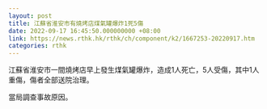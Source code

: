```yaml
---
layout: post
title: 江蘇省淮安市有燒烤店煤氣罐爆炸1死5傷
date: 2022-09-17 16:45:50.000000000 +08:00
link: https://news.rthk.hk/rthk/ch/component/k2/1667253-20220917.htm
categories: rthk
---
```


江蘇省淮安市一間燒烤店早上發生煤氣罐爆炸，造成1人死亡，5人受傷，其中1人重傷，傷者全部送院治理。

當局調查事故原因。
